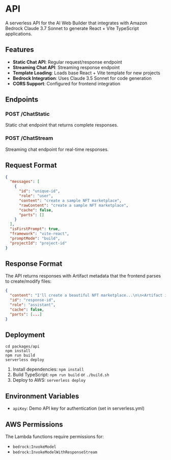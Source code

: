 # API

A serverless API for the AI Web Builder that integrates with Amazon Bedrock Claude 3.7 Sonnet to generate React + Vite TypeScript applications.

## Features

- **Static Chat API**: Regular request/response endpoint
- **Streaming Chat API**: Streaming response endpoint  
- **Template Loading**: Loads base React + Vite template for new projects
- **Bedrock Integration**: Uses Claude 3.5 Sonnet for code generation
- **CORS Support**: Configured for frontend integration

## Endpoints

### POST /ChatStatic
Static chat endpoint that returns complete responses.

### POST /ChatStream  
Streaming chat endpoint for real-time responses.

## Request Format

```json
{
  "messages": [
    {
      "id": "unique-id",
      "role": "user",
      "content": "create a sample NFT marketplace",
      "rawContent": "create a sample NFT marketplace",
      "cache": false,
      "parts": []
    }
  ],
  "isFirstPrompt": true,
  "framework": "vite-react",
  "promptMode": "build",
  "projectId": "project-id"
}
```

## Response Format

The API returns responses with Artifact metadata that the frontend parses to create/modify files:

```json
{
  "content": "I'll create a beautiful NFT marketplace...\n\n<Artifact id=\"nft-marketplace\" title=\"Create NFT Marketplace\">\n<Action type=\"file\" filePath=\"src/App.tsx\" contentType=\"content\">...</Action>\n</Artifact>",
  "id": "response-id",
  "role": "assistant",
  "cache": false,
  "parts": [...]
}
```

## Deployment

```
cd packages/api
npm install
npm run build
serverless deploy
```

1. Install dependencies: `npm install`
2. Build TypeScript: `npm run build` or `./build.sh`
3. Deploy to AWS: `serverless deploy`

## Environment Variables

- `apiKey`: Demo API key for authentication (set in serverless.yml)

## AWS Permissions

The Lambda functions require permissions for:
- `bedrock:InvokeModel`
- `bedrock:InvokeModelWithResponseStream`

